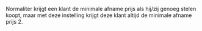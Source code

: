 Normaliter krijgt een klant de minimale afname prijs als hij/zij genoeg stelen koopt, maar met deze instelling krijgt deze klant altijd de minimale afname prijs 2.
